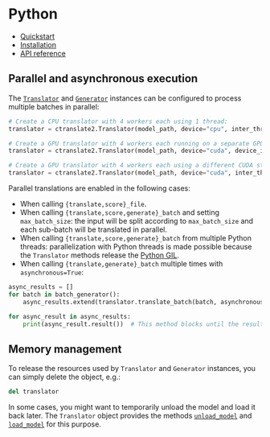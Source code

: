 # Python

* [Quickstart](../README.md#quickstart)
* [Installation](../README.md#installation)
* [API reference](https://opennmt.net/CTranslate2)

## Parallel and asynchronous execution

The [`Translator`](https://opennmt.net/CTranslate2/src/ctranslate2.Translator.html) and [`Generator`](https://opennmt.net/CTranslate2/src/ctranslate2.Generator.html) instances can be configured to process multiple batches in parallel:

```python
# Create a CPU translator with 4 workers each using 1 thread:
translator = ctranslate2.Translator(model_path, device="cpu", inter_threads=4, intra_threads=1)

# Create a GPU translator with 4 workers each running on a separate GPU:
translator = ctranslate2.Translator(model_path, device="cuda", device_index=[0, 1, 2, 3])

# Create a GPU translator with 4 workers each using a different CUDA stream:
translator = ctranslate2.Translator(model_path, device="cuda", inter_threads=4)
```

Parallel translations are enabled in the following cases:

* When calling `{translate,score}_file`.
* When calling `{translate,score,generate}_batch` and setting `max_batch_size`: the input will be split according to `max_batch_size` and each sub-batch will be translated in parallel.
* When calling `{translate,score,generate}_batch` from multiple Python threads: parallelization with Python threads is made possible because the `Translator` methods release the [Python GIL](https://wiki.python.org/moin/GlobalInterpreterLock).
* When calling `{translate,generate}_batch` multiple times with `asynchronous=True`:

```python
async_results = []
for batch in batch_generator():
    async_results.extend(translator.translate_batch(batch, asynchronous=True))

for async_result in async_results:
    print(async_result.result())  # This method blocks until the result is available.
```

## Memory management

To release the resources used by `Translator` and `Generator` instances, you can simply delete the object, e.g.:

```python
del translator
```

In some cases, you might want to temporarily unload the model and load it back later. The `Translator` object provides the methods [`unload_model`](https://opennmt.net/CTranslate2/src/ctranslate2.Translator.html#ctranslate2.Translator.unload_model) and [`load_model`](https://opennmt.net/CTranslate2/src/ctranslate2.Translator.html#ctranslate2.Translator.load_model) for this purpose.
